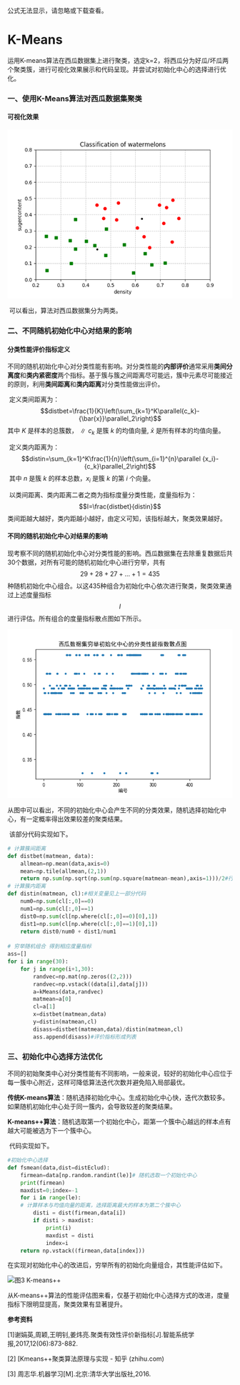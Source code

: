 公式无法显示，请忽略或下载查看。
# K-Means
​        运用K-means算法在西瓜数据集上进行聚类，选定k=2，将西瓜分为好瓜/坏瓜两个聚类簇，进行可视化效果展示和代码呈现。并尝试对初始化中心的选择进行优化。

###  一、使用K-Means算法对西瓜数据集聚类

####  可视化效果

![图1 可视化](https://github.com/1container/K-Means/blob/main/images/%E5%9B%BE1%20%E5%8F%AF%E8%A7%86%E5%8C%96.png)

​        可以看出，算法对西瓜数据集分为两类。

###  二、不同随机初始化中心对结果的影响

####  分类性能评价指标定义

​        不同的随机初始化中心对分类性能有影响。对分类性能的**内部评价**通常采用**类间分离度**和**类内紧密度**两个指标。基于簇与簇之间距离尽可能远，簇中元素尽可能接近的原则，利用**类间距离**和**类内距离**对分类性能做出评价。

​        定义类间距离为：
$$distbet=\frac{1}{K}\left(\sum_{k=1}^K\parallel{c_k}-{\bar{x}}\parallel_2\right)$$
​        其中 $K$ 是样本的总簇数，$\parallel{c_k}$ 是簇 $k$ 的均值向量, ${\bar{x}}$ 是所有样本的均值向量。

​        定义类内距离为：
$$distin=\sum_{k=1}^K\frac{1}{n}\left(\sum_{i=1}^{n}\parallel {x_i}-{c_k}\parallel_2\right)$$
​        其中 $n$ 是簇 $k$ 的样本总数，${x_i}$ 是簇 $k$ 的第 $i$ 个向量。

​        以类间距离、类内距离二者之商为指标度量分类性能，度量指标为：
$$I=\frac{distbet}{distin}$$
​        类间距越大越好，类内距越小越好，由定义可知，该指标越大，聚类效果越好。

####  不同的随机初始化中心对结果的影响

​        现考察不同的随机初始化中心对分类性能的影响。西瓜数据集在去除重复数据后共30个数据，对所有可能的随机初始化中心进行穷举，共有 $$29+28+27+...+1=435$$ 种随机初始化中心组合。以这435种组合为初始化中心依次进行聚类，聚类效果通过上述度量指标 $$I$$ 进行评估。所有组合的度量指标散点图如下所示。

![图2 指数散点图](https://github.com/1container/K-Means/blob/main/images/%E5%9B%BE2%20%E6%8C%87%E6%95%B0%E6%95%A3%E7%82%B9%E5%9B%BE.png)

​        从图中可以看出，不同的初始化中心会产生不同的分类效果，随机选择初始化中心，有一定概率得出效果较差的聚类结果。

​        该部分代码实现如下。

```python
# 计算簇间距离
def distbet(matmean, data):
    allmean=np.mean(data,axis=0)
    mean=np.tile(allmean,(2,1))
    return np.sum(np.sqrt(np.sum(np.square(matmean-mean),axis=1)))/2#行相加开根号再相加
# 计算簇内距离
def distin(matmean, cl):#相关变量见上一部分代码
    num0=np.sum(cl[:,0]==0)
    num1=np.sum(cl[:,0]==1)
    dist0=np.sum(cl[np.where(cl[:,0]==0)[0],1])
    dist1=np.sum(cl[np.where(cl[:,0]==1)[0],1])
    return dist0/num0 + dist1/num1

# 穷举随机组合 得到相应度量指标
ass=[]
for i in range(30):
    for j in range(i+1,30):
        randvec=np.mat(np.zeros((2,2)))
        randvec=np.vstack((data[i],data[j]))
        a=kMeans(data,randvec)
        matmean=a[0]
        cl=a[1]
        x=distbet(matmean,data)
        y=distin(matmean,cl)
        disass=distbet(matmean,data)/distin(matmean,cl)
        ass.append(disass)#评价指标形成列表
```

###  三、初始化中心选择方法优化

​        不同的初始聚类中心对分类性能有不同影响，一般来说，较好的初始化中心应位于每一簇中心附近，这样可降低算法迭代次数并避免陷入局部最优。

​        **传统K-means算法**：随机选择初始化中心。生成初始化中心快，迭代次数较多。如果随机初始化中心处于同一簇内，会导致较差的聚类结果。

​        **K-means++算法**：随机选取第一个初始化中心，距第一个簇中心越远的样本点有越大可能被选为下一个簇中心。

​        代码实现如下。

```python
#初始化中心选择
def fsmean(data,dist=distEclud):
    firmean=data[np.random.randint(le)]# 随机选取一个初始化中心
    print(firmean)
    maxdist=0;index=-1
    for i in range(le):
    # 计算样本与均值向量的距离，选择距离最大的样本为第二个簇中心
        disti = dist(firmean,data[i])
        if disti > maxdist:
            print(i)
            maxdist = disti
            index=i
    return np.vstack((firmean,data[index]))
```

​        在实现对初始化中心的改进后，穷举所有的初始化向量组合，其性能评估如下。

![图3 K-means++](https://github.com/1container/K-Means/blob/main/images/%E5%9B%BE3%20K-means%2B%2B.png)

​        从K-means++算法的性能评估图来看，仅基于初始化中心选择方式的改进，度量指标下限明显提高，聚类效果有显著提升。

**参考资料**

[1]谢娟英,周颖,王明钊,姜炜亮.聚类有效性评价新指标[J].智能系统学报,2017,12(06):873-882.

[2] [Kmeans++聚类算法原理与实现 - 知乎 (zhihu.com)

[3] 周志华.机器学习[M].北京:清华大学出版社,2016.
